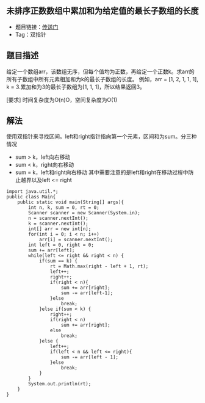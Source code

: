 ## 未排序正数数组中累加和为给定值的最长子数组的长度
- 题目链接：[传送门](https://www.nowcoder.com/practice/a4e34287fa1b41f9bd41f957efbd5dff?tpId=101&tqId=33076&tPage=1&rp=1&ru=/ta/programmer-code-interview-guide&qru=/ta/programmer-code-interview-guide/question-ranking)
- Tag：双指针

## 题目描述
给定一个数组arr，该数组无序，但每个值均为正数，再给定一个正数k。求arr的所有子数组中所有元素相加和为k的最长子数组的长度。
例如，arr = [1, 2, 1, 1, 1], k = 3.累加和为3的最长子数组为[1, 1, 1]，所以结果返回3。

[要求]
时间复杂度为O(n)O，空间复杂度为O(1)

## 解法
使用双指针来寻找区间。left和right指针指向第一个元素，区间和为sum。分三种情况
- sum > k，left向右移动
- sum < k，right向右移动
- sum = k，left和right向右移动
其中需要注意的是left和right在移动过程中防止越界以及left <= right

```
import java.util.*;
public class Main{
    public static void main(String[] args){
        int n, k, sum = 0, rt = 0;
        Scanner scanner = new Scanner(System.in);
        n = scanner.nextInt();
        k = scanner.nextInt();
        int[] arr = new int[n];
        for(int i = 0; i < n; i++)
            arr[i] = scanner.nextInt();
        int left = 0, right = 0;
        sum += arr[left];
        while(left <= right && right < n) {
            if(sum == k) {
                rt = Math.max(right - left + 1, rt);
                left++;
                right++;
                if(right < n){
                    sum += arr[right];
                    sum -= arr[left-1];
                }else
                    break;
            }else if(sum < k) {
                right++;
                if(right < n)
                    sum += arr[right];
                else
                    break;
            }else {
                left++;
                if(left < n && left <= right){
                    sum -= arr[left - 1];
                }else
                    break;
            }
        }
        System.out.println(rt);
    }
}
```

